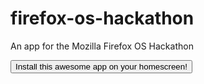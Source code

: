 firefox-os-hackathon
====================

An app for the Mozilla Firefox OS Hackathon

<script>
var manifest_url = "http://my.webapp.com/manifest.json";
</script>

<button onclick="navigator.mozApps.install(manifest_url); return false;">
  Install this awesome app on your homescreen!
</button>
